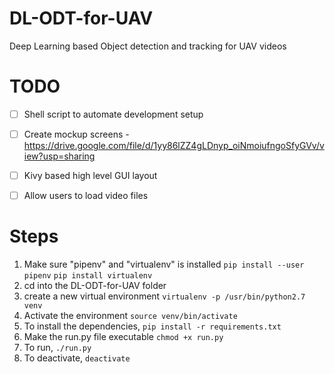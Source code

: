 # DL-ODT-for-UAV
Deep Learning based Object detection and tracking for UAV videos

# TODO
- [ ] Shell script to automate development setup
- [ ] Create mockup screens - https://drive.google.com/file/d/1yy86lZZ4gLDnyp_oiNmoiufngoSfyGVv/view?usp=sharing
- [ ] Kivy based high level GUI layout
- [ ] Allow users to load video files


# Steps
1. Make sure "pipenv" and "virtualenv" is installed
    `pip install --user pipenv`
    `pip install virtualenv`
2. cd into the DL-ODT-for-UAV folder
3. create a new virtual environment 
    `virtualenv -p /usr/bin/python2.7 venv`
4. Activate the environment
    `source venv/bin/activate`
5. To install the dependencies,
    `pip install -r requirements.txt`
6. Make the run.py file executable
    `chmod +x run.py`
7. To run,
    `./run.py`
8. To deactivate,
    `deactivate`
